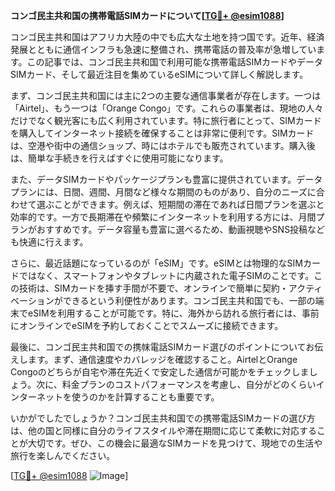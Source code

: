 **コンゴ民主共和国の携帯電話SIMカードについて[[TG💪+ @esim1088](https://t.me/s/esim1088)]**

コンゴ民主共和国はアフリカ大陸の中でも広大な土地を持つ国です。近年、経済発展とともに通信インフラも急速に整備され、携帯電話の普及率が急増しています。この記事では、コンゴ民主共和国で利用可能な携帯電話SIMカードやデータSIMカード、そして最近注目を集めているeSIMについて詳しく解説します。

まず、コンゴ民主共和国には主に2つの主要な通信事業者が存在します。一つは「Airtel」、もう一つは「Orange Congo」です。これらの事業者は、現地の人々だけでなく観光客にも広く利用されています。特に旅行者にとって、SIMカードを購入してインターネット接続を確保することは非常に便利です。SIMカードは、空港や街中の通信ショップ、時にはホテルでも販売されています。購入後は、簡単な手続きを行えばすぐに使用可能になります。

また、データSIMカードやパッケージプランも豊富に提供されています。データプランには、日間、週間、月間など様々な期間のものがあり、自分のニーズに合わせて選ぶことができます。例えば、短期間の滞在であれば日間プランを選ぶと効率的です。一方で長期滞在や頻繁にインターネットを利用する方には、月間プランがおすすめです。データ容量も豊富に選べるため、動画視聴やSNS投稿なども快適に行えます。

さらに、最近話題になっているのが「eSIM」です。eSIMとは物理的なSIMカードではなく、スマートフォンやタブレットに内蔵された電子SIMのことです。この技術は、SIMカードを挿す手間が不要で、オンラインで簡単に契約・アクティベーションができるという利便性があります。コンゴ民主共和国でも、一部の端末でeSIMを利用することが可能です。特に、海外から訪れる旅行者には、事前にオンラインでeSIMを予約しておくことでスムーズに接続できます。

最後に、コンゴ民主共和国での携帓電話SIMカード選びのポイントについてお伝えします。まず、通信速度やカバレッジを確認すること。AirtelとOrange Congoのどちらが自宅や滞在先近くで安定した通信が可能かをチェックしましょう。次に、料金プランのコストパフォーマンスを考慮し、自分がどのくらいインターネットを使うのかを計算することも重要です。

いかがでしたでしょうか？コンゴ民主共和国での携帯電話SIMカードの選び方は、他の国と同様に自分のライフスタイルや滞在期間に応じて柔軟に対応することが大切です。ぜひ、この機会に最適なSIMカードを見つけて、現地での生活や旅行を楽しんでください。

[[TG💪+ @esim1088](https://t.me/s/esim1088) ![Image](https://i.postimg.cc/Y0z9fWf4/image.png)]